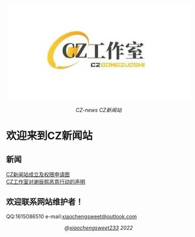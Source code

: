 <div align="center">
  <img src="./public/czlogo.png" alt="CZ-news" />
  <p><em>CZ-news CZ新闻站</em></p>
</div>

# 欢迎来到CZ新闻站
## 新闻
[CZ新闻站成立及权限申请图](http://cz-news.wdvip.tech/001.html) <br />
[CZ工作室对谢辰熙恶意行动的声明](http://cz-news.wdvip.tech/002.html)

## 欢迎联系网站维护者！

QQ:1615086510
e-mail:xiaochengsweet@outlook.com

<div align="center">
  <em>@<a href="https://github.com/Xiaochengsweet233">xiaochengsweet233</a> 2022</em>
</div>
